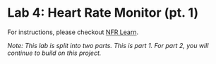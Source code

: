# Lab 4: Heart Rate Monitor (pt. 1)

For instructions, please checkout [NFR Learn](https://nfr-learn.ue.r.appspot.com/lessons).

*Note: This lab is split into two parts. This is part 1. For part 2, you will continue to build on this project.*